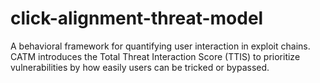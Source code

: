 # click-alignment-threat-model
A behavioral framework for quantifying user interaction in exploit chains. CATM introduces the Total Threat Interaction Score (TTIS) to prioritize vulnerabilities by how easily users can be tricked or bypassed.
